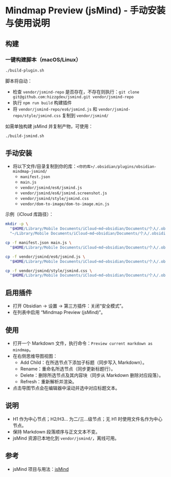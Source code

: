 # Mindmap Preview (jsMind) - 手动安装与使用说明

## 构建

### 一键构建脚本（macOS/Linux）

```bash
./build-plugin.sh
```

脚本将自动：
- 检查 `vendor/jsmind-repo` 是否存在，不存在则执行：`git clone git@github.com:hizzgdev/jsmind.git vendor/jsmind-repo`
- 执行 `npm run build` 构建插件
- 将 `vendor/jsmind-repo/es6/jsmind.js` 和 `vendor/jsmind-repo/style/jsmind.css` 复制到 `vendor/jsmind/`

如需单独构建 jsMind 并复制产物，可使用：

```bash
./build-jsmind.sh
```


## 手动安装

- 将以下文件/目录复制到你的库：`<你的库>/.obsidian/plugins/obsidian-mindmap-jsmind/`
  - `manifest.json`
  - `main.js`
  - `vendor/jsmind/es6/jsmind.js`
  - `vendor/jsmind/es6/jsmind.screenshot.js`
  - `vendor/jsmind/style/jsmind.css`
  - `vendor/dom-to-image/dom-to-image.min.js`

示例（iCloud 库路径）：
```bash
mkdir -p \
  "$HOME/Library/Mobile Documents/iCloud~md~obsidian/Documents/个人/.obsidian/plugins/obsidian-mindmap-jsmind/vendor/jsmind/es6" \
  "~/Library/Mobile Documents/iCloud~md~obsidian/Documents/个人/.obsidian/plugins/obsidian-mindmap-jsmind/vendor/jsmind/style"

cp -f manifest.json main.js \
  "$HOME/Library/Mobile Documents/iCloud~md~obsidian/Documents/个人/.obsidian/plugins/obsidian-mindmap-jsmind/"

cp -f vendor/jsmind/es6/jsmind.js \
  "$HOME/Library/Mobile Documents/iCloud~md~obsidian/Documents/个人/.obsidian/plugins/obsidian-mindmap-jsmind/vendor/jsmind/es6/"

cp -f vendor/jsmind/style/jsmind.css \
  "$HOME/Library/Mobile Documents/iCloud~md~obsidian/Documents/个人/.obsidian/plugins/obsidian-mindmap-jsmind/vendor/jsmind/style/"
```

## 启用插件
- 打开 Obsidian → 设置 → 第三方插件：关闭“安全模式”。
- 在列表中启用 “Mindmap Preview (jsMind)”。

## 使用
- 打开一个 Markdown 文件，执行命令：`Preview current markdown as mindmap`。
- 在右侧思维导图视图：
  - Add Child：在所选节点下添加子标题（同步写入 Markdown）。
  - Rename：重命名所选节点（同步更新标题行）。
  - Delete：删除所选节点及其内容块（同步从 Markdown 删除对应段落）。
  - Refresh：重新解析并渲染。
- 点击导图节点会在编辑器中滚动并选中对应标题文本。

## 说明
- H1 作为中心节点；H2/H3… 为二/三…级节点；无 H1 时使用文件名作为中心节点。
- 保持 Markdown 段落顺序与正文文本不变。
- jsMind 资源已本地化到 `vendor/jsmind/`，离线可用。

## 参考
- jsMind 项目与用法：[jsMind](https://github.com/hizzgdev/jsmind)

